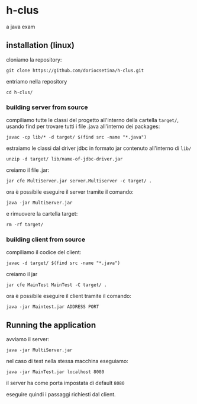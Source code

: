 # h-clus
a java exam

## installation (linux)

cloniamo la repository: 

`git clone https://github.com/doriocsetina/h-clus.git`

entriamo nella repository

`cd h-clus/`

### building server from source

compiliamo tutte le classi del progetto all'interno della cartella `target/`, usando find per trovare tutti i file .java all'interno dei packages:

`javac -cp lib/* -d target/ $(find src -name "*.java")`

estraiamo le classi dal driver jdbc in formato jar contenuto all'interno di `lib/`

`unzip -d target/ lib/name-of-jdbc-driver.jar`

creiamo il file .jar:

`jar cfe MultiServer.jar server.Multiserver -c target/ .`

ora è possibile eseguire il server tramite il comando:

`java -jar MultiServer.jar`

e rimuovere la cartella target:

`rm -rf target/`

### building client from source

compiliamo il codice del client:

`javac -d target/ $(find src -name "*.java")`

creiamo il jar 

`jar cfe MainTest MainTest -C target/ .`

ora è possibile eseguire il client tramite il comando:

`java -jar Maintest.jar ADDRESS PORT`

## Running the application

avviamo il server:

`java -jar MultiServer.jar`

nel caso di test nella stessa macchina eseguiamo:

`java -jar MainTest.jar localhost 8080`

il server ha come porta impostata di default `8080`

eseguire quindi i passaggi richiesti dal client. 